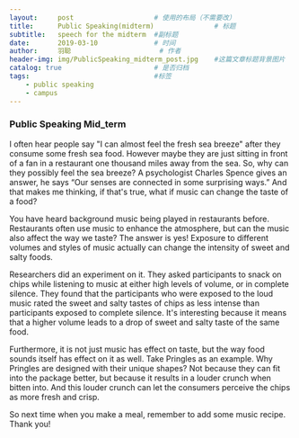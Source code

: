 ```yaml
---
layout:     post                    # 使用的布局（不需要改）
title:      Public Speaking(midterm)               # 标题 
subtitle:   speech for the midterm  #副标题
date:       2019-03-10              # 时间
author:     羽聪                      # 作者
header-img: img/PublicSpeaking_midterm_post.jpg    #这篇文章标题背景图片
catalog: true                       # 是否归档
tags:                               #标签
    - public speaking
    - campus
---
```


### Public Speaking Mid_term

I often hear people say "I can almost feel the fresh sea breeze" after they consume some fresh sea food. However maybe they are just sitting in front of a fan in a restaurant one thousand miles away from the sea. So, why can they possibly feel the sea breeze? A psychologist Charles Spence gives an answer, he says “Our senses are connected in some surprising ways.”  And that makes me thinking, if that's true, what if music can change the taste of a food?

You have heard background music being played in restaurants before. Restaurants often use music to enhance the atmosphere, but can the music also affect the way we taste? The answer is yes! Exposure to different volumes and styles of music actually can change the intensity of sweet and salty foods.

Researchers did an experiment on it. They asked participants to snack on chips while listening to music at either high levels of volume, or in complete silence. They found that the participants who were exposed to the loud music rated the sweet and salty tastes of chips as less intense than participants exposed to complete silence. It's interesting because it means that a higher volume leads to a drop of sweet and salty taste of the same food.

Furthermore, it is not just music has effect on taste, but the way food sounds itself has effect on it as well. Take Pringles as an example. Why Pringles are designed with their unique shapes? Not because they can fit into the package better, but because it results in a louder crunch when bitten into. And this louder crunch can let the consumers perceive the chips as more fresh and crisp.

So next time when you make a meal, remember to add some music recipe. Thank you!